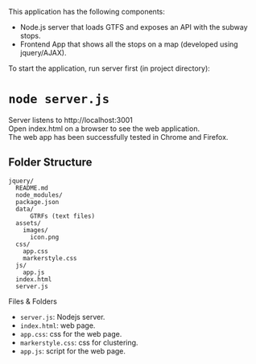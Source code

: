 This application has the following components:
- Node.js server that loads GTFS and exposes an API with the subway stops.
- Frontend App that shows all the stops on a map (developed using jquery/AJAX).

To start the application, run server first (in project directory):

# `node server.js`

Server listens to http://localhost:3001<br>
Open index.html on a browser to see the web application.<br>
The web app has been successfully tested in Chrome and Firefox.

## Folder Structure
```
jquery/
  README.md
  node_modules/
  package.json
  data/
      GTRFs (text files)
  assets/
    images/
      icon.png
  css/
    app.css
    markerstyle.css
  js/
    app.js
  index.html
  server.js
```

Files & Folders
* `server.js`: Nodejs server.
* `index.html`: web page.
* `app.css`: css for the web page.
* `markerstyle.css`: css for clustering.
* `app.js`: script for the web page.
